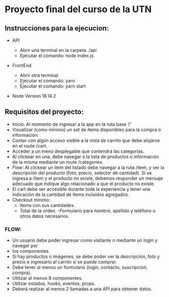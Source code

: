 # Proyecto final del curso de la UTN

## Instrucciones para la ejecucion:

- API

  - Abrir una terminal en la carpeta ./api
  - Ejecutar el comando: node index.js

- FrontEnd

  - Abrir otra terminal
  - Ejecutar el comando: yarn
  - Ejecutar el comando: yarn start

- Node Version 16.14.2

## Requisitos del proyecto:

- Inicio: Al momento de ingresar a la app en la ruta base ‘/’
- Visualizar (como mínimo) un set de ítems disponibles para la compra o
  información.
- Contar con algún acceso visible a la vista de carrito que debe alojarse en
  el route /cart.
- Acceder a un menú desplegable que contendrá las categorías.
- Al clickear en una, debe navegar a la lista de productos o información de
  la misma mediante un route /categories.
- Flow: Al clickear un ítem del listado debe navegar a la ruta /item, y ver la
  descripción del producto (foto, precio, selector de cantidad). Si se ingresa a
  /item y el producto no existe, debemos responder un mensaje adecuado que
  indique algo relacionado a que el producto no existe.
- El cart debe ser accesible durante toda la experiencia y tener una indicación de
  la cantidad de items incluidos agregados.
- Checkout mínimo:
  - Items con sus cantidades.
  - Total de la orden.
    -Formulario para nombre, apellido y teléfono u otros datos necesarios.

### FLOW:

- Un usuario debe poder ingresar como visitante o mediante un login y navegar por
- los componentes.
- Si hay productos o imágenes, se debe poder ver la descripción, foto y precio e
  ingresarlo al carrito si se puede comprar.
- Debe tener al menos un formulario (login, contacto, suscripción, compra).
- Utilizar al menos 8 componentes.
- Utilizar estados, hooks, eventos, props.
- Deberá realizar al menos 2 llamadas a una API para obtener datos.
